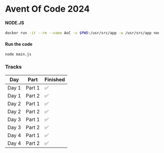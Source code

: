 # Avent Of Code 2024

#### NODE.JS
```bash
docker run -it --rm --name AoC -v $PWD:/usr/src/app -w /usr/src/app node:23.1-alpine3.20 sh
```

#### Run the code
```bash
node main.js
```

### Tracks

Day | Part | Finished
---|---|---
Day 1 | Part 1 | ✅
Day 1 | Part 2 | ✅
Day 2 | Part 1 | ✅
Day 2 | Part 2 | ✅
Day 3 | Part 1 | ✅
Day 3 | Part 2 | ✅
Day 4 | Part 1 | ✅
Day 4 | Part 2 | ✅
